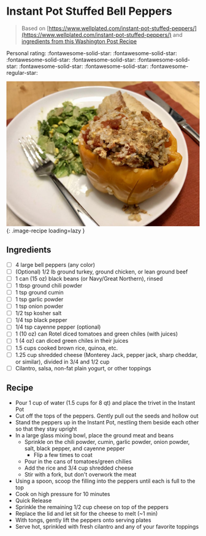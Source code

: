 # Instant Pot Stuffed Bell Peppers

> Based on [https://www.wellplated.com/instant-pot-stuffed-peppers/](https://www.wellplated.com/instant-pot-stuffed-peppers/) and [ingredients from this Washington Post Recipe](https://www.washingtonpost.com/recipes/harissa-stuffed-bell-peppers/17096/)

<!-- {cts} rating=4; (User can specify rating on scale of 1-5) -->

Personal rating: :fontawesome-solid-star: :fontawesome-solid-star: :fontawesome-solid-star: :fontawesome-solid-star: :fontawesome-solid-star: :fontawesome-solid-star: :fontawesome-solid-star: :fontawesome-regular-star:

<!-- {cte} -->

<!-- {cts} name_image=instant_pot_stuffed_bell_peppers.jpeg; (User can specify image name) -->

![instant_pot_stuffed_bell_peppers.jpeg](./instant_pot_stuffed_bell_peppers.jpeg){: .image-recipe loading=lazy }

<!-- {cte} -->

## Ingredients

- [ ] 4 large bell peppers (any color)
- [ ] (Optional) 1/2 lb ground turkey, ground chicken, or lean ground beef
- [ ] 1 can (15 oz) black beans (or Navy/Great Northern), rinsed
- [ ] 1 tbsp ground chili powder
- [ ] 1 tsp ground cumin
- [ ] 1 tsp garlic powder
- [ ] 1 tsp onion powder
- [ ] 1/2 tsp kosher salt
- [ ] 1/4 tsp black pepper
- [ ] 1/4 tsp cayenne pepper (optional)
- [ ] 1 (10 oz) can Rotel diced tomatoes and green chiles (with juices)
- [ ] 1 (4 oz) can diced green chiles in their juices
- [ ] 1.5 cups cooked brown rice, quinoa, etc.
- [ ] 1.25 cup shredded cheese (Monterey Jack, pepper jack, sharp cheddar, or similar), divided in 3/4 and 1/2 cup
- [ ] Cilantro, salsa, non-fat plain yogurt, or other toppings

## Recipe

- Pour 1 cup of water (1.5 cups for 8 qt) and place the trivet in the Instant Pot
- Cut off the tops of the peppers. Gently pull out the seeds and hollow out
- Stand the peppers up in the Instant Pot, nestling them beside each other so that they stay upright
- In a large glass mixing bowl, place the ground meat and beans
    - Sprinkle on the chili powder, cumin, garlic powder, onion powder, salt, black pepper, and cayenne pepper
        - Flip a few times to coat
    - Pour in the cans of tomatoes/green chilies
    - Add the rice and 3/4 cup shredded cheese
    - Stir with a fork, but don't overwork the meat
- Using a spoon, scoop the filling into the peppers until each is full to the top
- Cook on high pressure for 10 minutes
- Quick Release
- Sprinkle the remaining 1/2 cup cheese on top of the peppers
- Replace the lid and let sit for the cheese to melt (~1 min)
- With tongs, gently lift the peppers onto serving plates
- Serve hot, sprinkled with fresh cilantro and any of your favorite toppings

